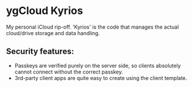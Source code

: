 # ygCloud Kyrios
 
My personal iCloud rip-off. 'Kyrios' is the code that manages the actual cloud/drive storage and data handling.

## Security features:
- Passkeys are verified purely on the server side, so clients absolutely cannot connect without the correct passkey.
- 3rd-party client apps are quite easy to create using the client template.
